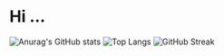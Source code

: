 # Hi ...

![Anurag's GitHub stats](https://github-readme-stats.vercel.app/api?username=submerged-in-matrix&show_icons=true&theme=radical)
![Top Langs](https://github-readme-stats.vercel.app/api/top-langs/?username=submerged-in-matrix&layout=compact&theme=radical)
![GitHub Streak](https://streak-stats.demolab.com?user=submerged-in-matrix&theme=radical)
